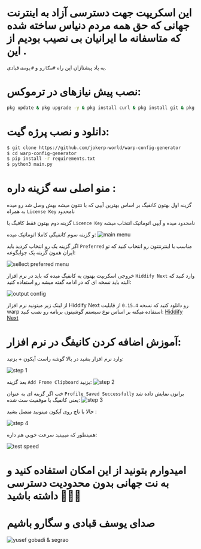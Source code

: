 # این اسکریپت جهت دسترسی آزاد به اینترنت جهانی که حق همه مردم دنیاس ساخته شده که متاسفانه ما ایرانیان بی نصیب بودیم از این .

به یاد پیشتازان این راه `#سگارو` و `#یوسف` قبادی.


# نصب پیش نیازهای در ترموکس:

```bash
pkg update & pkg upgrade -y & pkg install curl & pkg install git & pkg install python3 & pkg install python3-pip
```


# دانلود و نصب پرژه گیت:

```bash
$ git clone https://github.com/jokerp-world/warp-config-generator
$ cd warp-config-generator
$ pip install -r requirements.txt
$ python3 main.py

```
# منو اصلی سه گزینه داره :
گزینه اول بهتون کانفیگ بر اساس بهترین آیپی که با نتتون میشه بهش وصل شد رو میده به همراه `License Key` نامحدود

گزینه دوم بهتون فقط کافیگ با `Licence Key` نامحدود میده و آیپی اتوماتیک انتخاب میشه

و گزینه سوم کانفیگی کاملا اتوماتیک میده:
![main menu](https://github.com/jokerp-world/configs/blob/main/1.jpg)



اگر گزینه یک رو انتخاب کردید باید `Preferred` مناسب با اینترنتتون رو انتخاب کنید که تو ایران همون گزینه یک جوابگوعه:


![sellect preferred menu](https://github.com/jokerp-world/configs/blob/main/2.jpg)


خروجی اسکریپت بهتون یه کانفیگ میده که باید در نرم افزار `Hiddify Next` وارد کنید که البته باید نسخه ای که در ادامه گفته میشه رو استفاده کنید:

![output config](https://github.com/jokerp-world/configs/blob/main/3.jpg)


از لینک زیر میتونید نرم افزار Hiddify Next رو دانلود کنید که نسخه `0.15.4` از قابلیت warp استفاده میکنه بر اساس نوع سیستم گوشیتون برنامه رو نصب کنید: 
[Hiddify Next](https://github.com/hiddify/hiddify-next/releases)

# آموزش اضافه کردن کانیفگ در نرم افزار:

وارد نرم افزار بشید در بالا گوشه راست آیکون + بزنید:

![step 1](https://github.com/jokerp-world/configs/blob/main/4.jpg)

بعد گزینه `Add Frome Clipboard` بزنید:
![step 2](https://github.com/jokerp-world/configs/blob/main/5.jpg)

خب اگر گزینه ای به عنوان `Profile Saved Successfully` براتون نمایش داده شد یعنی کانفیگ با موفقیت ست شده:
![step 3](https://github.com/jokerp-world/configs/blob/main/6.jpg)

حالا با تاچ روی آیکون میتونید متصل بشید :

![step 4](https://github.com/jokerp-world/configs/blob/main/7.jpg)

همینطور که میبینید سرعت خوبی هم داره:

![test speed](https://github.com/jokerp-world/configs/blob/main/8.jpg)


# امیدوارم بتونید از این امکان استفاده کنید و به نت جهانی بدون محدودیت دسترسی داشته باشید 🙏🙏🙏


# صدای یوسف قبادی و سگارو باشیم 
![yusef gobadi & segrao](https://github.com/jokerp-world/configs/blob/main/9.jpg)
